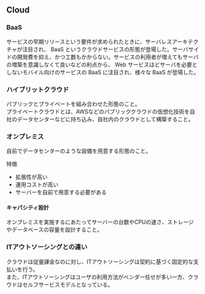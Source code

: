 ## Cloud

### BaaS
サービスの早期リリースという要件が求められたときに、サーバレスアーキテクチャが注目され、 BaaS というクラウドサービスの形態が登場した。サーバサイドの開発費を抑え、かつ工数もかからない。サービスの利用者が増えてもサーバの増築を意識しなくて良いなどの利点から、 Web サービスほどサーバを必要としないモバイル向けのサービスの BaaS に注目され、様々な BaaS が登場した。

### ハイブリットクラウド
パブリックとプライベートを組み合わせた形態のこと。  
プライベートクラウドとは、AWSなどのパブリッククラウドの仮想化技術を自社のデータセンターなどに持ち込み、自社内のクラウドとして構築すること。

### オンプレミス
自前でデータセンターのような設備を用意する形態のこと。

特徴
- 拡張性が高い
- 運用コストが高い
- サーバーを自前で用意する必要がある

#### キャパシティ設計
オンプレミスを実施するにあたってサーバーの台数やCPUの速さ、ストレージやデータベースの容量を設計すること。

### ITアウトソーシングとの違い
クラウドは従量課金なのに対し、ITアウトソーシングは契約に基づく固定的な支払いを行う。  
また、ITアウトソーシングはユーザの利用方法がベンダー任せが多い一方、クラウドはセルフサービスモデルとなっている。